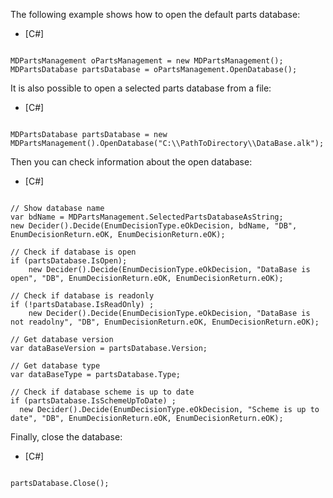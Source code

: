 The following example shows how to open the default parts database:

* [C#]

```

MDPartsManagement oPartsManagement = new MDPartsManagement();
MDPartsDatabase partsDatabase = oPartsManagement.OpenDatabase();
```

It is also possible to open a selected parts database from a file:

* [C#]

```

MDPartsDatabase partsDatabase = new MDPartsManagement().OpenDatabase("C:\\PathToDirectory\\DataBase.alk");
```

Then you can check information about the open database:

* [C#]

```

// Show database name
var bdName = MDPartsManagement.SelectedPartsDatabaseAsString;
new Decider().Decide(EnumDecisionType.eOkDecision, bdName, "DB", EnumDecisionReturn.eOK, EnumDecisionReturn.eOK);

// Check if database is open
if (partsDatabase.IsOpen);
    new Decider().Decide(EnumDecisionType.eOkDecision, "DataBase is open", "DB", EnumDecisionReturn.eOK, EnumDecisionReturn.eOK);

// Check if database is readonly
if (!partsDatabase.IsReadOnly) ;
    new Decider().Decide(EnumDecisionType.eOkDecision, "DataBase is not readolny", "DB", EnumDecisionReturn.eOK, EnumDecisionReturn.eOK);

// Get database version
var dataBaseVersion = partsDatabase.Version;

// Get database type
var dataBaseType = partsDatabase.Type;

// Check if database scheme is up to date
if (partsDatabase.IsSchemeUpToDate) ;
  new Decider().Decide(EnumDecisionType.eOkDecision, "Scheme is up to date", "DB", EnumDecisionReturn.eOK, EnumDecisionReturn.eOK);
```

Finally, close the database:

* [C#]

```

partsDatabase.Close();
```